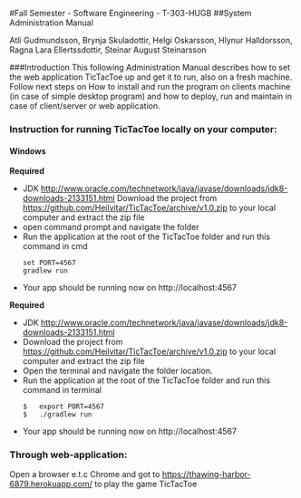 #Fall Semester - Software Engineering - T-303-HUGB 
##System Administration Manual 

Atli Gudmundsson, Brynja Skuladottir, Helgi Oskarsson, Hlynur Halldorsson, Ragna Lara Ellertssdottir, Steinar August Steinarsson 

###Introduction
This following Administration Manual describes how to set the web application TicTacToe up and get it to run, also on a fresh machine. Follow next steps on How to install and run the program on clients machine (in case of simple desktop program) and how to deploy, run and maintain in case of client/server or web application.

### Instruction for running TicTacToe locally on your computer:

#### Windows

__Required__
- JDK http://www.oracle.com/technetwork/java/javase/downloads/jdk8-downloads-2133151.html
Download the project from  https://github.com/Heilvitar/TicTacToe/archive/v1.0.zip to your local computer and extract the zip file
- open command prompt and navigate the folder
- Run the application at the root of the TicTacToe folder and run this command in cmd  
  ```shell  
  set PORT=4567  
  gradlew run  
  ```  
- Your app should be running now on http://localhost:4567

__Required__

- JDK http://www.oracle.com/technetwork/java/javase/downloads/jdk8-downloads-2133151.html
- Download the project from  https://github.com/Heilvitar/TicTacToe/archive/v1.0.zip to your local computer and extract the zip file
- Open the terminal and navigate the folder location. 
- Run the application at the root of the TicTacToe folder and run this command in terminal  
  ```shell
  $   export PORT=4567
  $   ./gradlew run
  ```
- Your app should be running now on http://localhost:4567


### Through web-application:
Open a browser e.t.c Chrome and got to https://thawing-harbor-6879.herokuapp.com/ to play the game TicTacToe


